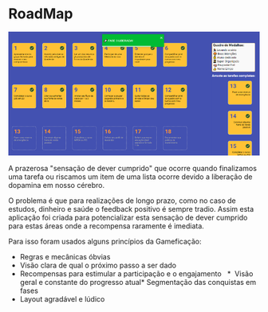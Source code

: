 RoadMap
========

![ScreenShot](https://raw.githubusercontent.com/TTamosauskas/roadmap/master/board.png)

A prazerosa "sensação de dever cumprido" que ocorre quando finalizamos uma tarefa ou riscamos um item de uma lista ocorre devido a liberação de dopamina em nosso cérebro.

O problema é que para realizações de longo prazo, como no caso de estudos, dinheiro e saúde o feedback positivo é sempre tradio.
Assim esta aplicação foi criada para potencializar esta sensação de dever cumprido para estas áreas onde a recompensa raramente é imediata. 

Para isso foram usados alguns princípios da Gameficação:

* Regras e mecânicas óbvias
* Visão clara de qual o próximo passo a ser dado
* Recompensas para estimular a participação e o engajamento  
*  Visão geral e constante do progresso atual* Segmentação das conquistas em fases 
* Layout agradável e lúdico
